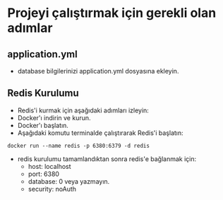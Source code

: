 # Projeyi çalıştırmak için gerekli olan adımlar

## application.yml
* database bilgilerinizi application.yml dosyasına ekleyin.

## Redis Kurulumu
* Redis'i kurmak için aşağıdaki adımları izleyin:
* Docker'ı indirin ve kurun.
* Docker'ı başlatın.
* Aşağıdaki komutu terminalde çalıştırarak Redis'i başlatın:
```
docker run --name redis -p 6380:6379 -d redis
```
* redis kurulumu tamamlandıktan sonra redis'e bağlanmak için:
  * host: localhost
  * port: 6380
  * database: 0 veya yazmayın.
  * security: noAuth

